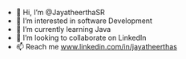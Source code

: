 - 👋 Hi, I’m @JayatheerthaSR
- 👀 I’m interested in software Development
- 🌱 I’m currently learning Java
- 💞️ I’m looking to collaborate on LinkedIn
- 📫 Reach me www.linkedin.com/in/jayatheerthas



<!---
JayatheerthaSR/JayatheerthaSR is a ✨ special ✨ repository because its `README.md` (this file) appears on your GitHub profile.
You can click the Preview link to take a look at your changes.
--->
